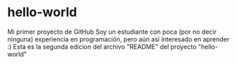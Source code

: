 # hello-world
Mi primer proyecto de GitHub
Soy un estudiante con poca (por no decir ninguna) experiencia en programación, pero aún así interesado en aprender :)
Esta es la segunda edicion del archivo "README" del proyecto "hello-world"

